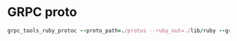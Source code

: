 # GRPC proto

```ruby
grpc_tools_ruby_protoc --proto_path=./protos --ruby_out=./lib/ruby --grpc_out=./lib/ruby **/*.proto
```
